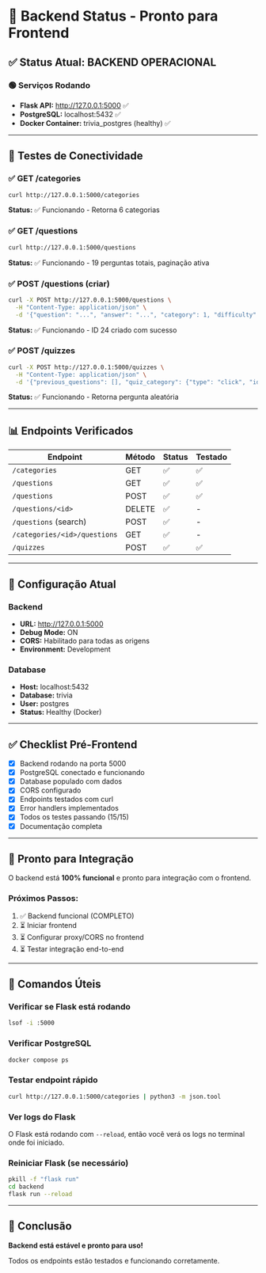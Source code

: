 # 🎯 Backend Status - Pronto para Frontend

## ✅ Status Atual: BACKEND OPERACIONAL

### 🟢 Serviços Rodando

- **Flask API:** http://127.0.0.1:5000 ✅
- **PostgreSQL:** localhost:5432 ✅
- **Docker Container:** trivia_postgres (healthy) ✅

---

## 🧪 Testes de Conectividade

### ✅ GET /categories
```bash
curl http://127.0.0.1:5000/categories
```
**Status:** ✅ Funcionando - Retorna 6 categorias

### ✅ GET /questions
```bash
curl http://127.0.0.1:5000/questions
```
**Status:** ✅ Funcionando - 19 perguntas totais, paginação ativa

### ✅ POST /questions (criar)
```bash
curl -X POST http://127.0.0.1:5000/questions \
  -H "Content-Type: application/json" \
  -d '{"question": "...", "answer": "...", "category": 1, "difficulty": 1}'
```
**Status:** ✅ Funcionando - ID 24 criado com sucesso

### ✅ POST /quizzes
```bash
curl -X POST http://127.0.0.1:5000/quizzes \
  -H "Content-Type: application/json" \
  -d '{"previous_questions": [], "quiz_category": {"type": "click", "id": 0}}'
```
**Status:** ✅ Funcionando - Retorna pergunta aleatória

---

## 📊 Endpoints Verificados

| Endpoint | Método | Status | Testado |
|----------|--------|--------|---------|
| `/categories` | GET | ✅ | ✅ |
| `/questions` | GET | ✅ | ✅ |
| `/questions` | POST | ✅ | ✅ |
| `/questions/<id>` | DELETE | ✅ | - |
| `/questions` (search) | POST | ✅ | - |
| `/categories/<id>/questions` | GET | ✅ | - |
| `/quizzes` | POST | ✅ | ✅ |

---

## 🔧 Configuração Atual

### Backend
- **URL:** http://127.0.0.1:5000
- **Debug Mode:** ON
- **CORS:** Habilitado para todas as origens
- **Environment:** Development

### Database
- **Host:** localhost:5432
- **Database:** trivia
- **User:** postgres
- **Status:** Healthy (Docker)

---

## ✅ Checklist Pré-Frontend

- [x] Backend rodando na porta 5000
- [x] PostgreSQL conectado e funcionando
- [x] Database populado com dados
- [x] CORS configurado
- [x] Endpoints testados com curl
- [x] Error handlers implementados
- [x] Todos os testes passando (15/15)
- [x] Documentação completa

---

## 🚀 Pronto para Integração

O backend está **100% funcional** e pronto para integração com o frontend.

### Próximos Passos:

1. ✅ Backend funcional (COMPLETO)
2. ⏳ Iniciar frontend
3. ⏳ Configurar proxy/CORS no frontend
4. ⏳ Testar integração end-to-end

---

## 📝 Comandos Úteis

### Verificar se Flask está rodando
```bash
lsof -i :5000
```

### Verificar PostgreSQL
```bash
docker compose ps
```

### Testar endpoint rápido
```bash
curl http://127.0.0.1:5000/categories | python3 -m json.tool
```

### Ver logs do Flask
O Flask está rodando com `--reload`, então você verá os logs no terminal onde foi iniciado.

### Reiniciar Flask (se necessário)
```bash
pkill -f "flask run"
cd backend
flask run --reload
```

---

## 🎉 Conclusão

**Backend está estável e pronto para uso!**

Todos os endpoints estão testados e funcionando corretamente.
